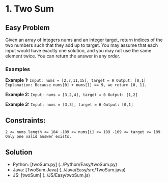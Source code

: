 # 1. Two Sum

## Easy Problem

Given an array of integers nums and an integer target, return indices of the two numbers such that they add up to target.
You may assume that each input would have exactly one solution, and you may not use the same element twice.
You can return the answer in any order.

 
### Examples

**Example 1:**
`Input: nums = [2,7,11,15], target = 9
Output: [0,1]
Explanation: Because nums[0] + nums[1] == 9, we return [0, 1].`

**Example 2:**
`Input: nums = [3,2,4], target = 6
Output: [1,2]`

**Example 3:**
`Input: nums = [3,3], target = 6
Output: [0,1]`
 

## Constraints:
`2 <= nums.length <= 104
-109 <= nums[i] <= 109
-109 <= target <= 109
Only one valid answer exists.`

## Solution
- Python: [twoSum.py] (../Python/Easy/twoSum.py)
- Java: [TwoSum.Java] (../Java/Easy/src/TwoSum.java)
- JS: [twoSum] (../JS/Easy/twoSum.js)
